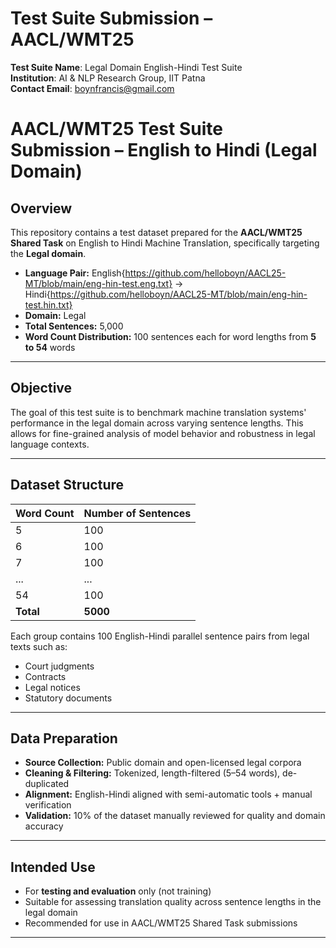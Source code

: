 # Test Suite Submission – AACL/WMT25

**Test Suite Name**: Legal Domain English-Hindi Test Suite  
**Institution**: AI & NLP Research Group, IIT Patna  
**Contact Email**: boynfrancis@gmail.com  


# AACL/WMT25 Test Suite Submission – English to Hindi (Legal Domain)

## Overview

This repository contains a test dataset prepared for the **AACL/WMT25 Shared Task** on English to Hindi Machine Translation, specifically targeting the **Legal domain**.

- **Language Pair:** English{https://github.com/helloboyn/AACL25-MT/blob/main/eng-hin-test.eng.txt} → Hindi{https://github.com/helloboyn/AACL25-MT/blob/main/eng-hin-test.hin.txt}  
- **Domain:** Legal  
- **Total Sentences:** 5,000  
- **Word Count Distribution:** 100 sentences each for word lengths from **5 to 54** words

---

## Objective

The goal of this test suite is to benchmark machine translation systems' performance in the legal domain across varying sentence lengths. This allows for fine-grained analysis of model behavior and robustness in legal language contexts.

---

## Dataset Structure

| Word Count | Number of Sentences |
|------------|---------------------|
| 5          | 100                 |
| 6          | 100                 |
| 7          | 100                 |
| ...        | ...                 |
| 54         | 100                 |
| **Total**  | **5000**            |

Each group contains 100 English-Hindi parallel sentence pairs from legal texts such as:
- Court judgments
- Contracts
- Legal notices
- Statutory documents

---

## Data Preparation

- **Source Collection:** Public domain and open-licensed legal corpora
- **Cleaning & Filtering:** Tokenized, length-filtered (5–54 words), de-duplicated
- **Alignment:** English-Hindi aligned with semi-automatic tools + manual verification
- **Validation:** 10% of the dataset manually reviewed for quality and domain accuracy

---

## Intended Use

- For **testing and evaluation** only (not training)
- Suitable for assessing translation quality across sentence lengths in the legal domain
- Recommended for use in AACL/WMT25 Shared Task submissions

---




